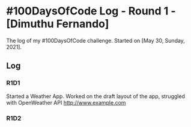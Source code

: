 # #100DaysOfCode Log - Round 1 - [Dimuthu Fernando]

The log of my #100DaysOfCode challenge. Started on [May 30, Sunday, 2021].

## Log

### R1D1 
Started a Weather App. Worked on the draft layout of the app, struggled with OpenWeather API http://www.example.com

### R1D2
